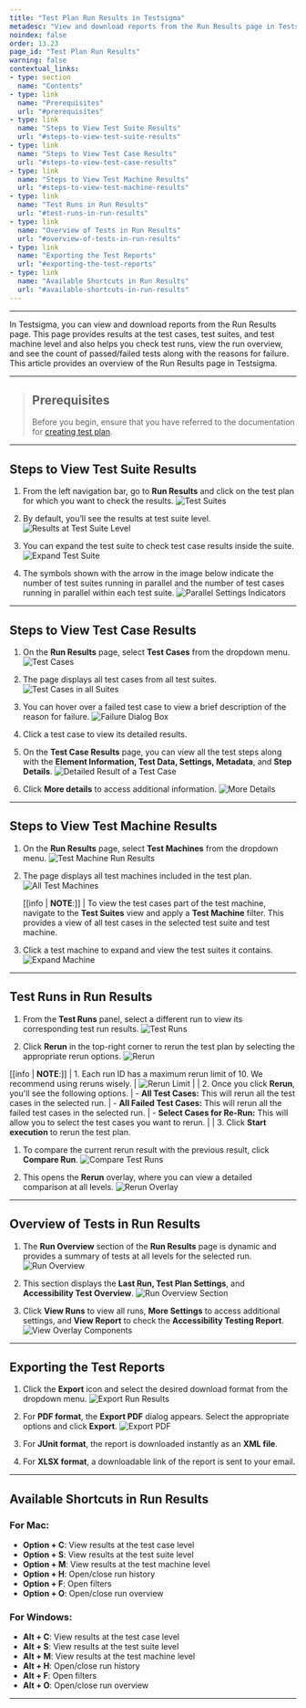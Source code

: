 ```yaml
---
title: "Test Plan Run Results in Testsigma"
metadesc: "View and download reports from the Run Results page in Testsigma | This page provides detailed results at the test cases, suites, and machines levels."
noindex: false
order: 13.23
page_id: "Test Plan Run Results"
warning: false
contextual_links:
- type: section
  name: "Contents"
- type: link
  name: "Prerequisites"
  url: "#prerequisites"
- type: link
  name: "Steps to View Test Suite Results"
  url: "#steps-to-view-test-suite-results"
- type: link
  name: "Steps to View Test Case Results"
  url: "#steps-to-view-test-case-results"
- type: link
  name: "Steps to View Test Machine Results"
  url: "#steps-to-view-test-machine-results"
- type: link
  name: "Test Runs in Run Results"
  url: "#test-runs-in-run-results"
- type: link
  name: "Overview of Tests in Run Results"
  url: "#overview-of-tests-in-run-results"
- type: link
  name: "Exporting the Test Reports"
  url: "#exporting-the-test-reports"
- type: link
  name: "Available Shortcuts in Run Results"
  url: "#available-shortcuts-in-run-results"
---
```


---

In Testsigma, you can view and download reports from the Run Results page. This page provides results at the test cases, test suites, and test machine level and also helps you check test runs, view the run overview, and see the count of passed/failed tests along with the reasons for failure. This article provides an overview of the Run Results page in Testsigma.


---

> ## **Prerequisites**
>
> Before you begin, ensure that you have referred to the documentation for [creating test plan](https://testsigma.com/docs/test-management/test-plans/overview/).


---

## **Steps to View Test Suite Results**

1. From the left navigation bar, go to **Run Results** and click on the test plan for which you want to check the results.
   ![Test Suites](https://s3.amazonaws.com/static-docs.testsigma.com/new_images/projects/applications/Run_Results_Test_Suites.png)

2. By default, you’ll see the results at test suite level. 
   ![Results at Test Suite Level](https://s3.amazonaws.com/static-docs.testsigma.com/new_images/projects/applications/Run_Results_Default_Page.png)

3. You can expand the test suite to check test case results inside the suite. 
   ![Expand Test Suite](https://s3.amazonaws.com/static-docs.testsigma.com/new_images/projects/applications/Expan_Test_Suite_Run_Results.png)
   
4. The symbols shown with the arrow in the image below indicate the number of test suites running in parallel and the number of test cases running in parallel within each test suite.
   ![Parallel Settings Indicators](https://s3.amazonaws.com/static-docs.testsigma.com/new_images/projects/applications/Parallel_Settings_In_Test_Suites.png)

---


## **Steps to View Test Case Results**

1. On the **Run Results** page, select **Test Cases** from the dropdown menu.
   ![Test Cases](https://s3.amazonaws.com/static-docs.testsigma.com/new_images/projects/applications/Run_Results_Test_Cases.png)

2. The page displays all test cases from all test suites.
   ![Test Cases in all Suites](https://s3.amazonaws.com/static-docs.testsigma.com/new_images/projects/applications/Test_Cases_In_All_Suites.png)

3. You can hover over a failed test case to view a brief description of the reason for failure.
   ![Failure Dialog Box](https://s3.amazonaws.com/static-docs.testsigma.com/new_images/projects/applications/Failure_Dialog_Test_Cases.png)

4. Click a test case to view its detailed results.

5. On the **Test Case Results** page, you can view all the test steps along with the **Element Information, Test Data, Settings, Metadata**, and **Step Details**.
   ![Detailed Result of a Test Case](https://s3.amazonaws.com/static-docs.testsigma.com/new_images/projects/applications/Detailed_Test_Case_Result.png)

6. Click **More details** to access additional information.
   ![More Details](https://s3.amazonaws.com/static-docs.testsigma.com/new_images/projects/applications/More_Details_On_Test_Case_Result.png)

---

## **Steps to View Test Machine Results**

1. On the **Run Results** page, select **Test Machines** from the dropdown menu.
   ![Test Machine Run Results](https://s3.amazonaws.com/static-docs.testsigma.com/new_images/projects/applications/Test_Machine_Run_Results.png)

2. The page displays all test machines included in the test plan.
   ![All Test Machines](https://s3.amazonaws.com/static-docs.testsigma.com/new_images/projects/applications/All_Test_Machines_Run_Results.png)

   [[info | **NOTE**:]]
   | To view the test cases part of the test machine, navigate to the **Test Suites** view and apply a **Test Machine** filter. This provides a view of all test cases in the selected test suite and test machine.

3. Click a test machine to expand and view the test suites it contains.
   ![Expand Machine](https://s3.amazonaws.com/static-docs.testsigma.com/new_images/projects/applications/Expand_Test_Machine_Run_Result.png)

---

## **Test Runs in Run Results**

1. From the **Test Runs** panel, select a different run to view its corresponding test run results.
   ![Test Runs](https://s3.amazonaws.com/static-docs.testsigma.com/new_images/projects/applications/Test_Runs_In_Run_Results.png)

2. Click **Rerun** in the top-right corner to rerun the test plan by selecting the appropriate rerun options.
   ![Rerun](https://s3.amazonaws.com/static-docs.testsigma.com/new_images/projects/applications/ReRun_from_Run_Results.png)

[[info | **NOTE**:]]
| 1. Each run ID has a maximum rerun limit of 10. We recommend using reruns wisely. 
| ![Rerun Limit](https://s3.amazonaws.com/static-docs.testsigma.com/new_images/projects/applications/Rerun_Limits_Run_Results.png)
|
| 2. Once you click **Rerun**, you'll see the following options. 
|    - **All Test Cases:** This will rerun all the test cases in the selected run.
|    - **All Failed Test Cases:** This will rerun all the failed test cases in the selected run. 
|    - **Select Cases for Re-Run:** This will allow you to select the test cases you want to rerun.
|
| 3. Click **Start execution** to rerun the test plan.


1. To compare the current rerun result with the previous result, click **Compare Run**.
   ![Compare Test Runs](https://s3.amazonaws.com/static-docs.testsigma.com/new_images/projects/applications/Compare_Runs_In_Run_Results.png)

2. This opens the **Rerun** overlay, where you can view a detailed comparison at all levels.
   ![Rerun Overlay](https://s3.amazonaws.com/static-docs.testsigma.com/new_images/projects/applications/Compare_Runs_Overlay.png)

---

## **Overview of Tests in Run Results**

1. The **Run Overview** section of the **Run Results** page is dynamic and provides a summary of tests at all levels for the selected run.
   ![Run Overview](https://s3.amazonaws.com/static-docs.testsigma.com/new_images/projects/applications/Run_Overview_Run_Results.png)

2. This section displays the **Last Run, Test Plan Settings**, and **Accessibility Test Overview**.
   ![Run Overview Section](https://s3.amazonaws.com/static-docs.testsigma.com/new_images/projects/applications/Run_Overview_Section_Run_Results.png)

3. Click **View Runs** to view all runs, **More Settings** to access additional settings, and **View Report** to check the **Accessibility Testing Report**.
   ![View Overlay Components](https://s3.amazonaws.com/static-docs.testsigma.com/new_images/projects/applications/Run_Overview_Overlay_Comps.png)

---

## **Exporting the Test Reports**

1. Click the **Export** icon and select the desired download format from the dropdown menu.
   ![Export Run Results](https://s3.amazonaws.com/static-docs.testsigma.com/new_images/projects/applications/Export_Run_Results.png)

2. For **PDF format**, the **Export PDF** dialog appears. Select the appropriate options and click **Export**.
   ![Export PDF](https://s3.amazonaws.com/static-docs.testsigma.com/new_images/projects/applications/Export_Run_Results_In_PDF.png)

3. For **JUnit format**, the report is downloaded instantly as an **XML file**.

4. For **XLSX format**, a downloadable link of the report is sent to your email.

---

## **Available Shortcuts in Run Results**

### **For Mac:**
- **Option + C**: View results at the test case level
- **Option + S**: View results at the test suite level
- **Option + M**: View results at the test machine level
- **Option + H**: Open/close run history
- **Option + F**: Open filters
- **Option + O**: Open/close run overview

### **For Windows:**
- **Alt + C**: View results at the test case level
- **Alt + S**: View results at the test suite level
- **Alt + M**: View results at the test machine level
- **Alt + H**: Open/close run history
- **Alt + F**: Open filters
- **Alt + O**: Open/close run overview

---